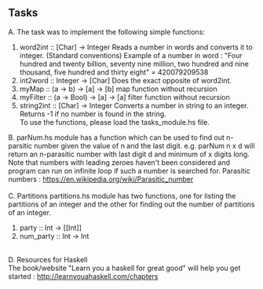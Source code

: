 ## Tasks

A. The task was to implement the following simple functions:
   1. word2int :: [Char] -> Integer
      Reads a number in words and converts it to integer. (Standard conventions)
      Example of a number in word : "Four hundred and twenty billion, seventy nine million, two hundred and nine thousand, five hundred and thirty eight" = 420079209538
   2. int2word :: Integer -> [Char]
      Does the exact opposite of word2int.
   3. myMap :: (a -> b) -> [a] -> [b]
      map function without recursion
   4. myFilter :: (a -> Bool) -> [a] -> [a]
      filter function without recursion
   5. string2int :: [Char] -> Integer
      Converts a number in string to an integer. Returns -1 if no number is found in the string.</br>
   To use the functions, please load the tasks_module.hs file.
   
  B. parNum.hs module has a function which can be used to find out n-parsitic number given the value of n and the last digit. e.g. parNum n x d will return an n-parasitic number with last digit d and minimum of x digits long. Note that numbers with                            leading zeroes haven't been considered and program can run on infinite loop if such a number is searched for.
Parasitic numbers : https://en.wikipedia.org/wiki/Parasitic_number</br></br>
C. Partitions
   partitions.hs module has two functions, one for listing the partitions of an integer and the other for finding out the number of partitions of an integer.
   1. party :: Int -> [[Int]]
   2. num_party :: Int -> Int <br><br>

D. Resources for Haskell</br>
The book/website "Learn you a haskell for great good" will help you get started : http://learnyouahaskell.com/chapters
